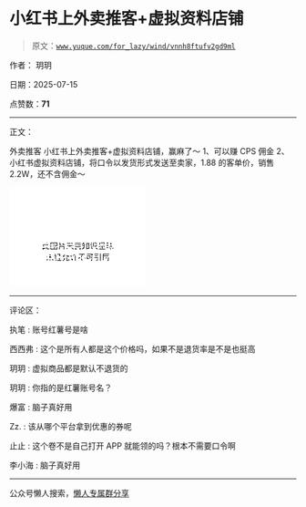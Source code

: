 # 小红书上外卖推客+虚拟资料店铺

> 原文：[`www.yuque.com/for_lazy/wind/vnnh8ftufv2gd9ml`](https://www.yuque.com/for_lazy/wind/vnnh8ftufv2gd9ml)

作者： 玥玥

日期：2025-07-15

点赞数：**71**

* * *

正文：

外卖推客 小红书上外卖推客+虚拟资料店铺，赢麻了～ 1、可以赚 CPS 佣金
2、小红书虚拟资料店铺，将口令以发货形式发送至卖家，1.88 的客单价，销售 2.2W，还不含佣金～

![](img/6d624f46cd78bb3361b98a8e3d71ba10.png "None")

* * *

评论区：

执笔 : 账号红薯号是啥

西西弗 : 这个是所有人都是这个价格吗，如果不是退货率是不是也挺高

玥玥 : 虚拟商品都是默认不退货的

玥玥 : 你指的是红薯账号名？

爆富 : 脑子真好用

Zz. : 该从哪个平台拿到优惠的券呢

止止 : 这个卷不是自己打开 APP 就能领的吗？根本不需要口令啊

李小海 : 脑子真好用

* * *

公众号懒人搜索，[懒人专属群分享](https://lazybook.fun/#/blog/group)